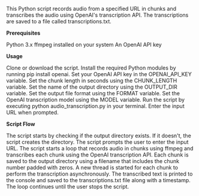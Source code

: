 This Python script records audio from a specified URL in chunks and transcribes the audio using OpenAI's transcription API. The transcriptions are saved to a file called transcriptions.txt.

**Prerequisites**

Python 3.x
ffmpeg installed on your system
An OpenAI API key


**Usage**

  Clone or download the script.
  Install the required Python modules by running pip install openai.
  Set your OpenAI API key in the OPENAI_API_KEY variable.
  Set the chunk length in seconds using the CHUNK_LENGTH variable.
  Set the name of the output directory using the OUTPUT_DIR variable.
  Set the output file format using the FORMAT variable.
  Set the OpenAI transcription model using the MODEL variable.
  Run the script by executing python audio_transcription.py in your terminal.
  Enter the input URL when prompted.


**Script Flow**

The script starts by checking if the output directory exists. If it doesn't, the script creates the directory.
The script prompts the user to enter the input URL.
The script starts a loop that records audio in chunks using ffmpeg and transcribes each chunk using the OpenAI transcription API.
Each chunk is saved to the output directory using a filename that includes the chunk number padded with zeros.
A new thread is started for each chunk to perform the transcription asynchronously.
The transcribed text is printed to the console and saved to the transcriptions.txt file along with a timestamp.
The loop continues until the user stops the script.

